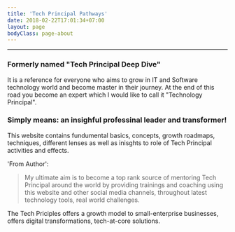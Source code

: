 ```yaml
---
title: 'Tech Principal Pathways'
date: 2018-02-22T17:01:34+07:00
layout: page
bodyClass: page-about
---
```

****

### Formerly named "Tech Principal Deep Dive"

It is a reference for everyone who aims to grow in IT and Software technology world and become master in their journey.
At the end of this road you become an expert which I would like to call it "Technology Principal".
 
### Simply means: an insighful professinal leader and transformer!

This website contains fundumental basics, concepts, growth roadmaps, techniques, different lenses as well as inisghts to role of Tech Principal activities and effects.


'From Author': 
> My ultimate aim is to become a top rank source of mentoring Tech Principal around the world by providing trainings and coaching using this website and other social media channels, throughout latest technology tools, real world challenges. 

The Tech Priciples offers a growth model to small-enterprise businesses, offers digital transformations, tech-at-core solutions.
